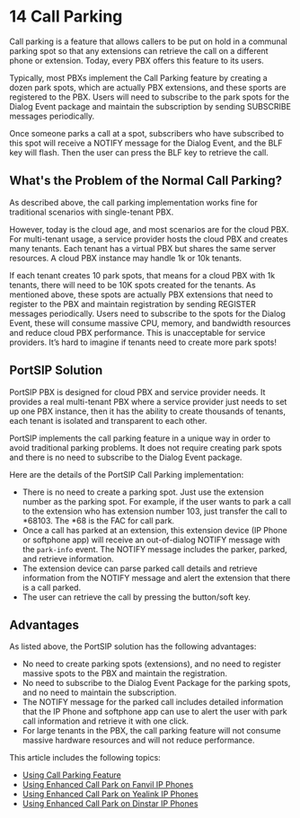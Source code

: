 # 14 Call Parking

Call parking is a feature that allows callers to be put on hold in a communal parking spot so that any extensions can retrieve the call on a different phone or extension. Today, every PBX offers this feature to its users.

Typically, most PBXs implement the Call Parking feature by creating a dozen park spots, which are actually PBX extensions, and these sports are registered to the PBX. Users will need to subscribe to the park spots for the Dialog Event package and maintain the subscription by sending SUBSCRIBE messages periodically.

Once someone parks a call at a spot, subscribers who have subscribed to this spot will receive a NOTIFY message for the Dialog Event, and the BLF key will flash. Then the user can press the BLF key to retrieve the call.

## What's the Problem of the Normal Call Parking?

As described above, the call parking implementation works fine for traditional scenarios with single-tenant PBX.&#x20;

However, today is the cloud age, and most scenarios are for the cloud PBX. For multi-tenant usage, a service provider hosts the cloud PBX and creates many tenants. Each tenant has a virtual PBX but shares the same server resources. A cloud PBX instance may handle 1k or 10k tenants.

If each tenant creates 10 park spots, that means for a cloud PBX with 1k tenants, there will need to be 10K spots created for the tenants. As mentioned above, these spots are actually PBX extensions that need to register to the PBX and maintain registration by sending REGISTER messages periodically. Users need to subscribe to the spots for the Dialog Event, these will consume massive CPU, memory, and bandwidth resources and reduce cloud PBX performance. This is unacceptable for service providers. It’s hard to imagine if tenants need to create more park spots!

## PortSIP Solution

PortSIP PBX is designed for cloud PBX and service provider needs. It provides a real multi-tenant PBX where a service provider just needs to set up one PBX instance, then it has the ability to create thousands of tenants, each tenant is isolated and transparent to each other.

PortSIP implements the call parking feature in a unique way in order to avoid traditional parking problems. It does not require creating park spots and there is no need to subscribe to the Dialog Event package.

Here are the details of the PortSIP Call Parking implementation:

* There is no need to create a parking spot. Just use the extension number as the parking spot. For example, if the user wants to park a call to the extension who has extension number 103, just transfer the call to \*68103. The \*68 is the FAC for call park.
* Once a call has parked at an extension, this extension device (IP Phone or softphone app) will receive an out-of-dialog NOTIFY message with the `park-info` event. The NOTIFY message includes the parker, parked, and retrieve information.
* The extension device can parse parked call details and retrieve information from the NOTIFY message and alert the extension that there is a call parked.
* The user can retrieve the call by pressing the button/soft key.

## Advantages

As listed above, the PortSIP solution has the following advantages:

* No need to create parking spots (extensions), and no need to register massive spots to the PBX and maintain the registration.
* No need to subscribe to the Dialog Event Package for the parking spots, and no need to maintain the subscription.
* The NOTIFY message for the parked call includes detailed information that the IP Phone and softphone app can use to alert the user with park call information and retrieve it with one click.
* For large tenants in the PBX, the call parking feature will not consume massive hardware resources and will not reduce performance.

This article includes the following topics:

* [Using Call Parking Feature](using-call-parking-feature.md)
* [Using Enhanced Call Park on Fanvil IP Phones](using-enhanced-call-park-on-fanvil-ip-phones.md)
* [Using Enhanced Call Park on Yealink IP Phones](using-enhanced-call-park-on-yealink-ip-phones.md)
* [Using Enhanced Call Park on Dinstar IP Phones](using-enhanced-call-park-on-dinstar-ip-phones.md)

